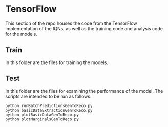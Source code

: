 # TensorFlow
This section of the repo houses the code from the TensorFlow implementation of the IQNs, as well as the training code and analysis code for the models.

## Train
In this folder are the files for training the models.

## Test
In this folder are the files for examining the performance of the model. The scripts are intended to be run as follows:
```
python runBatchPredictionsGenToReco.py
python basicDataExtractionGenToReco.py
python plotBasicDataGenToReco.py
python plotMarginalsGenToReco.py
```
